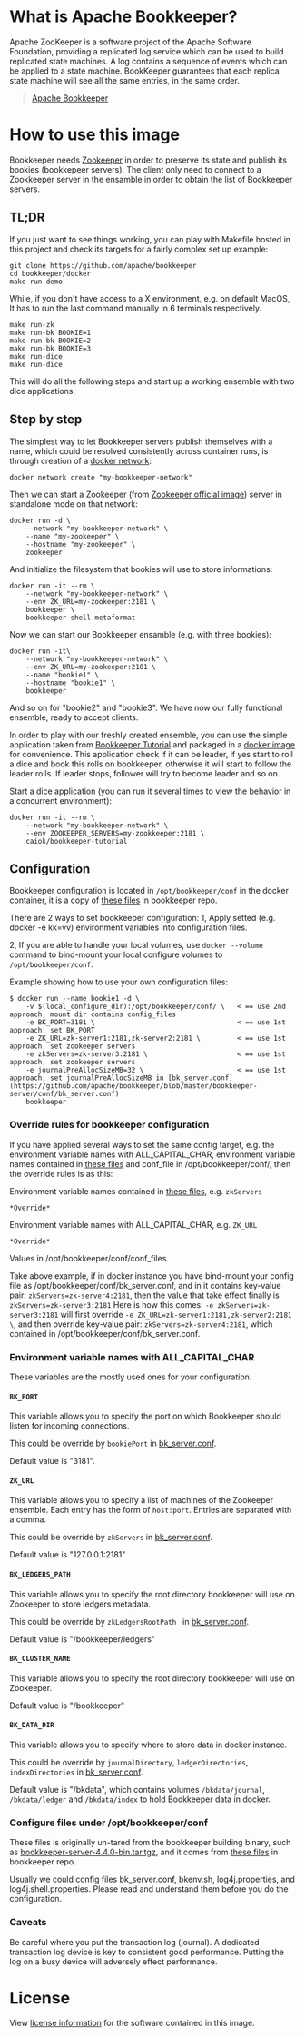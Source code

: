 
# What is Apache Bookkeeper?

Apache ZooKeeper is a software project of the Apache Software Foundation, providing a replicated log service which can be used to build replicated state machines. A log contains a sequence of events which can be applied to a state machine. BookKeeper guarantees that each replica state machine will see all the same entries, in the same order.

> [Apache Bookkeeper](http://bookkeeper.apache.org/)


# How to use this image

Bookkeeper needs [Zookeeper](https://zookeeper.apache.org/) in order to preserve its state and publish its bookies (bookkepeer servers). The client only need to connect to a Zookkeeper server in the ensamble in order to obtain the list of Bookkeeper servers.

## TL;DR

If you just want to see things working, you can play with Makefile hosted in this project and check its targets for a fairly complex set up example:
```
git clone https://github.com/apache/bookkeeper
cd bookkeeper/docker
make run-demo
```
While, if you don't have access to a X environment, e.g. on default MacOS, It has to run the last command manually in 6 terminals respectively.
```
make run-zk
make run-bk BOOKIE=1
make run-bk BOOKIE=2
make run-bk BOOKIE=3
make run-dice
make run-dice
```
This will do all the following steps and start up a working ensemble with two dice applications.

## Step by step

The simplest way to let Bookkeeper servers publish themselves with a name, which could be resolved consistently across container runs, is through creation of a [docker network](https://docs.docker.com/engine/reference/commandline/network_create/):
```
docker network create "my-bookkeeper-network"
```
Then we can start a Zookeeper (from [Zookeeper official image](https://hub.docker.com/_/zookeeper/)) server in standalone mode on that network:
```
docker run -d \
    --network "my-bookkeeper-network" \
    --name "my-zookeeper" \
    --hostname "my-zookeeper" \
    zookeeper
```
And initialize the filesystem that bookies will use to store informations:
```
docker run -it --rm \
    --network "my-bookkeeper-network" \
    --env ZK_URL=my-zookeeper:2181 \
    bookkeeper \
    bookkeeper shell metaformat
```
Now we can start our Bookkeeper ensamble (e.g. with three bookies):
```
docker run -it\
    --network "my-bookkeeper-network" \
    --env ZK_URL=my-zookeeper:2181 \
    --name "bookie1" \
    --hostname "bookie1" \
    bookkeeper
```
And so on for "bookie2" and "bookie3". We have now our fully functional ensemble, ready to accept clients.

In order to play with our freshly created ensemble, you can use the simple application taken from [Bookkeeper Tutorial](http://bookkeeper.apache.org/docs/master/bookkeeperTutorial.html) and packaged in a [docker image](https://github.com/caiok/bookkeeper-tutorial) for convenience.
This application check if it can be leader, if yes start to roll a dice and book this rolls on bookkeeper, otherwise it will start to follow the leader rolls. If leader stops, follower will try to become leader and so on.

Start a dice application (you can run it several times to view the behavior in a concurrent environment):
```
docker run -it --rm \
    --network "my-bookkeeper-network" \
    --env ZOOKEEPER_SERVERS=my-zookkeeper:2181 \
    caiok/bookkeeper-tutorial
```

## Configuration

Bookkeeper configuration is located in `/opt/bookkeeper/conf` in the docker container, it is a copy of [these files](https://github.com/apache/bookkeeper/tree/master/bookkeeper-server/conf) in bookkeeper repo.

There are 2 ways to set bookkeeper configuration:
1, Apply setted (e.g. docker -e kk=vv) environment variables into configuration files.

2, If you are able to handle your local volumes, use `docker --volume` command to bind-mount your local configure volumes to `/opt/bookkeeper/conf`.

Example showing how to use your own configuration files:
```
$ docker run --name bookie1 -d \
    -v $(local_configure_dir):/opt/bookkeeper/conf/ \   < == use 2nd approach, mount dir contains config_files
    -e BK_PORT=3181 \                                   < == use 1st approach, set BK_PORT
    -e ZK_URL=zk-server1:2181,zk-server2:2181 \         < == use 1st approach, set zookeeper servers
    -e zkServers=zk-server3:2181 \                      < == use 1st approach, set zookeeper servers
    -e journalPreAllocSizeMB=32 \                       < == use 1st approach, set journalPreAllocSizeMB in [bk_server.conf](https://github.com/apache/bookkeeper/blob/master/bookkeeper-server/conf/bk_server.conf)
    bookkeeper
```

### Override rules for bookkeeper configuration
If you have applied several ways to set the same config target, e.g. the environment variable names with ALL_CAPITAL_CHAR, environment variable names contained in [these files](https://github.com/apache/bookkeeper/tree/master/bookkeeper-server/conf) and conf_file in /opt/bookkeeper/conf/,
then the override rules is as this:

Environment variable names contained in [these files](https://github.com/apache/bookkeeper/tree/master/bookkeeper-server/conf), e.g. `zkServers`

    *Override*

Environment variable names with ALL_CAPITAL_CHAR, e.g. `ZK_URL`

    *Override*

Values in /opt/bookkeeper/conf/conf_files.

Take above example, if in docker instance you have bind-mount your config file as /opt/bookkeeper/conf/bk_server.conf, and in it contains key-value pair: `zkServers=zk-server4:2181`, then the value that take effect finally is `zkServers=zk-server3:2181`
Here is how this comes:
`-e zkServers=zk-server3:2181` will first override `-e ZK_URL=zk-server1:2181,zk-server2:2181 \`,
and then override key-value pair: `zkServers=zk-server4:2181`, which contained in /opt/bookkeeper/conf/bk_server.conf.


### Environment variable names with ALL_CAPITAL_CHAR
These variables are the mostly used ones for your configuration.

#### `BK_PORT`

This variable allows you to specify the port on which Bookkeeper should listen for incoming connections.

This could be override by `bookiePort` in [bk_server.conf](https://github.com/apache/bookkeeper/blob/master/bookkeeper-server/conf/bk_server.conf).

Default value is "3181".

#### `ZK_URL`

This variable allows you to specify a list of machines of the Zookeeper ensemble. Each entry has the form of `host:port`. Entries are separated with a comma.

This could be override by `zkServers` in [bk_server.conf](https://github.com/apache/bookkeeper/blob/master/bookkeeper-server/conf/bk_server.conf).

Default value is "127.0.0.1:2181"

#### `BK_LEDGERS_PATH`

This variable allows you to specify the root directory bookkeeper will use on Zookeeper to store ledgers metadata.

This could be override by `zkLedgersRootPath ` in [bk_server.conf](https://github.com/apache/bookkeeper/blob/master/bookkeeper-server/conf/bk_server.conf).

Default value is "/bookkeeper/ledgers"

#### `BK_CLUSTER_NAME`

This variable allows you to specify the root directory bookkeeper will use on Zookeeper.

Default value is "/bookkeeper"

#### `BK_DATA_DIR`
This variable allows you to specify where to store data in docker instance.

This could be override by `journalDirectory`, `ledgerDirectories`, `indexDirectories` in [bk_server.conf](https://github.com/apache/bookkeeper/blob/master/bookkeeper-server/conf/bk_server.conf).

Default value is "/bkdata", which contains volumes `/bkdata/journal`, `/bkdata/ledger` and `/bkdata/index` to hold Bookkeeper data in docker.


### Configure files under /opt/bookkeeper/conf
These files is originally un-tared from the bookkeeper building binary, such as [bookkeeper-server-4.4.0-bin.tar.tgz](https://archive.apache.org/dist/bookkeeper/bookkeeper-4.4.0/bookkeeper-4.4.0-src.tar.gz), and it comes from [these files](https://github.com/apache/bookkeeper/tree/master/bookkeeper-server/conf) in bookkeeper repo.

Usually we could config files bk_server.conf, bkenv.sh, log4j.properties, and log4j.shell.properties. Please read and understand them before you do the configuration.


### Caveats

Be careful where you put the transaction log (journal). A dedicated transaction log device is key to consistent good performance. Putting the log on a busy device will adversely effect performance.

# License

View [license information](https://github.com/apache/bookkeeper/blob/master/LICENSE) for the software contained in this image.
